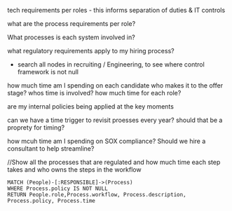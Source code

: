 tech requirements per roles - this informs separation of duties & IT controls

what are the process requirements per role?

What processes is each system involved in?

what regulatory requirements apply to my hiring process?
* search all nodes in recruiting / Engineering, to see where control framework is not null

how much time am I spending on each candidate who makes it to the offer stage?
  whos time is involved? how much time for each role?


are my internal policies being applied at the key moments

can we have a time trigger to revisit proesses every year? should that be a proprety for timing?

how mcuh time am I spending on SOX compliance? Should we hire a consultant to help streamline?



//Show all the processes that are regulated and how much time each step takes and who owns the steps in the workflow
```Cypher
MATCH (People)-[:RESPONSIBLE]->(Process)
WHERE Process.policy IS NOT NULL
RETURN People.role,Process.workflow, Process.description, Process.policy, Process.time
```
